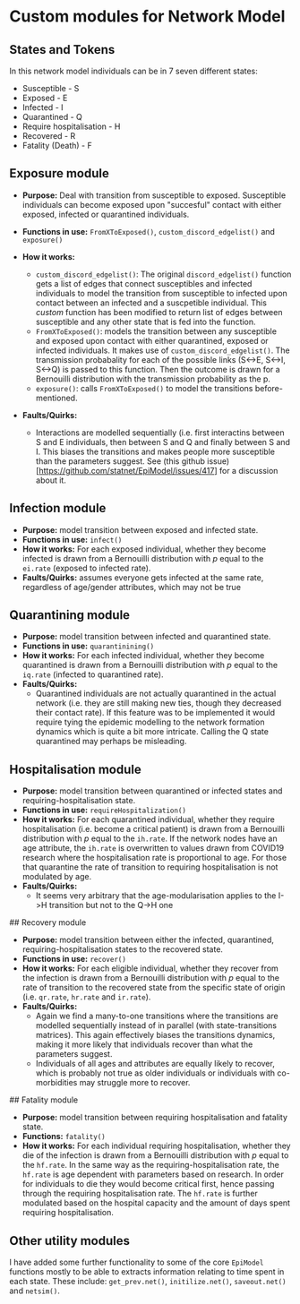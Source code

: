 # Custom modules for Network Model

## States and Tokens

In this network model individuals can be in 7 seven different states:
* Susceptible - S
* Exposed - E
* Infected - I
* Quarantined - Q
* Require hospitalisation - H
* Recovered - R
* Fatality (Death) - F

## Exposure module

* __Purpose:__ Deal with transition from susceptible to exposed. Susceptible individuals can become exposed upon "succesful" contact with either exposed, infected or quarantined individuals.
* __Functions in use:__ `FromXToExposed()`, `custom_discord_edgelist()`  and `exposure()`
* __How it works:__ 
	* `custom_discord_edgelist()`: The original `discord_edgelist()` function gets a list of edges that connect susceptibles and infected individuals to model the transition from susceptible to infected upon contact between an infected and a suscpetible individual. This _custom_ function has been modified to return list of edges between susceptible and any other state that is fed into the function.
	* `FromXToExposed()`: models the transition between any susceptible and exposed upon contact with either quarantined, exposed or infected individuals. It makes use of `custom_discord_edgelist()`. The transmission probabality for each of the possible links (S<->E, S<->I, S<->Q) is passed to this function. Then the outcome is drawn for a Bernouilli distribution with the transmission probability as the p.
	* `exposure()`: calls `FromXToExposed()` to model the transitions before-mentioned.

* __Faults/Quirks:__ 
	* Interactions are modelled sequentially (i.e. first interactins between S and E individuals, then between S and Q and finally between S and I. This biases the transitions and makes people more susceptible than the parameters suggest. See (this github issue)[https://github.com/statnet/EpiModel/issues/417] for a discussion about it.

## Infection module

* __Purpose:__ model transition between exposed and infected state. 
* __Functions in use:__  `infect()`
* __How it works:__ For each exposed individual, whether they become infected is drawn from a Bernouilli distribution with _p_ equal to the `ei.rate` (exposed to infected rate).
* __Faults/Quirks:__ assumes everyone gets infected at the same rate, regardless of age/gender attributes, which may not be true

## Quarantining module

* __Purpose:__ model transition between infected and quarantined state.
* __Functions in use:__  `quarantinining()`
* __How it works:__ For each infected individual, whether they become quarantined is drawn from a Bernouilli distribution with _p_ equal to the `iq.rate` (infected to quarantined rate).
* __Faults/Quirks:__ 
	* Quarantined individuals are not actually quarantined in the actual network (i.e. they are still making new ties, though they decreased their contact rate). If this feature was to be implemented it would require tying the epidemic modelling to the network formation dynamics which is quite a bit more intricate. Calling the Q state quarantined may perhaps be misleading. 

## Hospitalisation module

* __Purpose:__ model transition between quarantined or infected states and requiring-hospitalisation state.
* __Functions in use:__  `requireHospitalization()`
* __How it works:__ For each quarantined individual, whether they require hospitalisation (i.e. become a critical patient) is drawn from a Bernouilli distribution with _p_ equal to the `ih.rate`. If the network nodes have an age attribute, the `ih.rate` is overwritten to values drawn from COVID19 research where the hospitalisation rate is proportional to age. For those that quarantine the rate of transition to requiring hospitalisation is not modulated by age. 
* __Faults/Quirks:__ 
	* It seems very arbitrary that the age-modularisation applies to the I->H transition but not to the Q->H one

## Recovery module

* __Purpose:__ model transition between either the infected, quarantined, requiring-hospitalisation states to the recovered state.
* __Functions in use:__  `recover()`
* __How it works:__ For each eligible individual, whether they recover from the infection is drawn from a Bernouilli distribution with _p_ equal to the rate of transition to the recovered state from the specific state of origin (i.e. `qr.rate`, `hr.rate` and `ir.rate`).
* __Faults/Quirks:__ 
	* Again we find a many-to-one transitions where the transitions are modelled sequentially instead of in parallel (with state-transitions matrices). This again effectively biases the transitions dynamics, making it more likely that individuals recover than what the parameters suggest.
	* Individuals of all ages and attributes are equally likely to recover, which is probably not true as older individuals or individuals with co-morbidities may struggle more to recover.

## Fatality module

* __Purpose:__ model transition between requiring hospitalisation and fatality state.
* __Functions:__ `fatality()`
* __How it works:__ For each individual requiring hospitalisation, whether they die of the infection is drawn from a Bernouilli distribution with _p_ equal to the `hf.rate`. In the same way as the requiring-hospitalisation rate, the `hf.rate` is age dependent with parameters based on research. In order for individuals to die they would become critical first, hence passing through the requiring hospitalisation rate. The `hf.rate` is further modulated based on the hospital capacity and the amount of days spent requiring hospitalisation.

## Other utility modules

I have added some further functionality to some of the core `EpiModel` functions mostly to be able to extracts information relating to time spent in each state. 
These include: `get_prev.net()`, `initilize.net()`, `saveout.net()` and `netsim()`.

